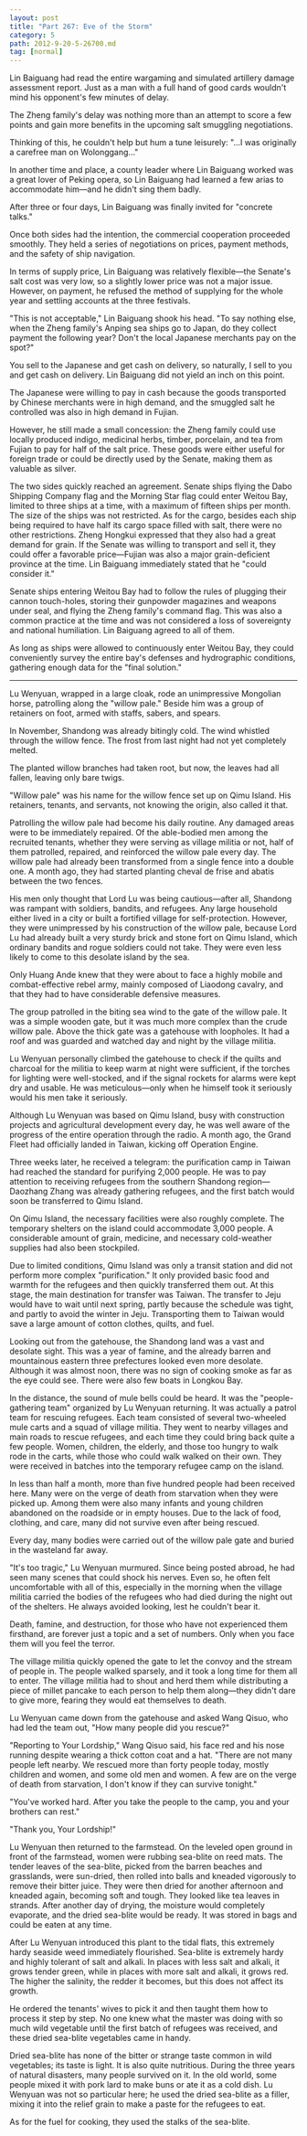 ```yaml
---
layout: post
title: "Part 267: Eve of the Storm"
category: 5
path: 2012-9-20-5-26700.md
tag: [normal]
---
```


Lin Baiguang had read the entire wargaming and simulated artillery damage assessment report. Just as a man with a full hand of good cards wouldn't mind his opponent's few minutes of delay.

The Zheng family's delay was nothing more than an attempt to score a few points and gain more benefits in the upcoming salt smuggling negotiations.

Thinking of this, he couldn't help but hum a tune leisurely: "...I was originally a carefree man on Wolonggang..."

In another time and place, a county leader where Lin Baiguang worked was a great lover of Peking opera, so Lin Baiguang had learned a few arias to accommodate him—and he didn't sing them badly.

After three or four days, Lin Baiguang was finally invited for "concrete talks."

Once both sides had the intention, the commercial cooperation proceeded smoothly. They held a series of negotiations on prices, payment methods, and the safety of ship navigation.

In terms of supply price, Lin Baiguang was relatively flexible—the Senate's salt cost was very low, so a slightly lower price was not a major issue. However, on payment, he refused the method of supplying for the whole year and settling accounts at the three festivals.

"This is not acceptable," Lin Baiguang shook his head. "To say nothing else, when the Zheng family's Anping sea ships go to Japan, do they collect payment the following year? Don't the local Japanese merchants pay on the spot?"

You sell to the Japanese and get cash on delivery, so naturally, I sell to you and get cash on delivery. Lin Baiguang did not yield an inch on this point.

The Japanese were willing to pay in cash because the goods transported by Chinese merchants were in high demand, and the smuggled salt he controlled was also in high demand in Fujian.

However, he still made a small concession: the Zheng family could use locally produced indigo, medicinal herbs, timber, porcelain, and tea from Fujian to pay for half of the salt price. These goods were either useful for foreign trade or could be directly used by the Senate, making them as valuable as silver.

The two sides quickly reached an agreement. Senate ships flying the Dabo Shipping Company flag and the Morning Star flag could enter Weitou Bay, limited to three ships at a time, with a maximum of fifteen ships per month. The size of the ships was not restricted. As for the cargo, besides each ship being required to have half its cargo space filled with salt, there were no other restrictions. Zheng Hongkui expressed that they also had a great demand for grain. If the Senate was willing to transport and sell it, they could offer a favorable price—Fujian was also a major grain-deficient province at the time. Lin Baiguang immediately stated that he "could consider it."

Senate ships entering Weitou Bay had to follow the rules of plugging their cannon touch-holes, storing their gunpowder magazines and weapons under seal, and flying the Zheng family's command flag. This was also a common practice at the time and was not considered a loss of sovereignty and national humiliation. Lin Baiguang agreed to all of them.

As long as ships were allowed to continuously enter Weitou Bay, they could conveniently survey the entire bay's defenses and hydrographic conditions, gathering enough data for the "final solution."

---

Lu Wenyuan, wrapped in a large cloak, rode an unimpressive Mongolian horse, patrolling along the "willow pale." Beside him was a group of retainers on foot, armed with staffs, sabers, and spears.

In November, Shandong was already bitingly cold. The wind whistled through the willow fence. The frost from last night had not yet completely melted.

The planted willow branches had taken root, but now, the leaves had all fallen, leaving only bare twigs.

"Willow pale" was his name for the willow fence set up on Qimu Island. His retainers, tenants, and servants, not knowing the origin, also called it that.

Patrolling the willow pale had become his daily routine. Any damaged areas were to be immediately repaired. Of the able-bodied men among the recruited tenants, whether they were serving as village militia or not, half of them patrolled, repaired, and reinforced the willow pale every day. The willow pale had already been transformed from a single fence into a double one. A month ago, they had started planting cheval de frise and abatis between the two fences.

His men only thought that Lord Lu was being cautious—after all, Shandong was rampant with soldiers, bandits, and refugees. Any large household either lived in a city or built a fortified village for self-protection. However, they were unimpressed by his construction of the willow pale, because Lord Lu had already built a very sturdy brick and stone fort on Qimu Island, which ordinary bandits and rogue soldiers could not take. They were even less likely to come to this desolate island by the sea.

Only Huang Ande knew that they were about to face a highly mobile and combat-effective rebel army, mainly composed of Liaodong cavalry, and that they had to have considerable defensive measures.

The group patrolled in the biting sea wind to the gate of the willow pale. It was a simple wooden gate, but it was much more complex than the crude willow pale. Above the thick gate was a gatehouse with loopholes. It had a roof and was guarded and watched day and night by the village militia.

Lu Wenyuan personally climbed the gatehouse to check if the quilts and charcoal for the militia to keep warm at night were sufficient, if the torches for lighting were well-stocked, and if the signal rockets for alarms were kept dry and usable. He was meticulous—only when he himself took it seriously would his men take it seriously.

Although Lu Wenyuan was based on Qimu Island, busy with construction projects and agricultural development every day, he was well aware of the progress of the entire operation through the radio. A month ago, the Grand Fleet had officially landed in Taiwan, kicking off Operation Engine.

Three weeks later, he received a telegram: the purification camp in Taiwan had reached the standard for purifying 2,000 people. He was to pay attention to receiving refugees from the southern Shandong region—Daozhang Zhang was already gathering refugees, and the first batch would soon be transferred to Qimu Island.

On Qimu Island, the necessary facilities were also roughly complete. The temporary shelters on the island could accommodate 3,000 people. A considerable amount of grain, medicine, and necessary cold-weather supplies had also been stockpiled.

Due to limited conditions, Qimu Island was only a transit station and did not perform more complex "purification." It only provided basic food and warmth for the refugees and then quickly transferred them out. At this stage, the main destination for transfer was Taiwan. The transfer to Jeju would have to wait until next spring, partly because the schedule was tight, and partly to avoid the winter in Jeju. Transporting them to Taiwan would save a large amount of cotton clothes, quilts, and fuel.

Looking out from the gatehouse, the Shandong land was a vast and desolate sight. This was a year of famine, and the already barren and mountainous eastern three prefectures looked even more desolate. Although it was almost noon, there was no sign of cooking smoke as far as the eye could see. There were also few boats in Longkou Bay.

In the distance, the sound of mule bells could be heard. It was the "people-gathering team" organized by Lu Wenyuan returning. It was actually a patrol team for rescuing refugees. Each team consisted of several two-wheeled mule carts and a squad of village militia. They went to nearby villages and main roads to rescue refugees, and each time they could bring back quite a few people. Women, children, the elderly, and those too hungry to walk rode in the carts, while those who could walk walked on their own. They were received in batches into the temporary refugee camp on the island.

In less than half a month, more than five hundred people had been received here. Many were on the verge of death from starvation when they were picked up. Among them were also many infants and young children abandoned on the roadside or in empty houses. Due to the lack of food, clothing, and care, many did not survive even after being rescued.

Every day, many bodies were carried out of the willow pale gate and buried in the wasteland far away.

"It's too tragic," Lu Wenyuan murmured. Since being posted abroad, he had seen many scenes that could shock his nerves. Even so, he often felt uncomfortable with all of this, especially in the morning when the village militia carried the bodies of the refugees who had died during the night out of the shelters. He always avoided looking, lest he couldn't bear it.

Death, famine, and destruction, for those who have not experienced them firsthand, are forever just a topic and a set of numbers. Only when you face them will you feel the terror.

The village militia quickly opened the gate to let the convoy and the stream of people in. The people walked sparsely, and it took a long time for them all to enter. The village militia had to shout and herd them while distributing a piece of millet pancake to each person to help them along—they didn't dare to give more, fearing they would eat themselves to death.

Lu Wenyuan came down from the gatehouse and asked Wang Qisuo, who had led the team out, "How many people did you rescue?"

"Reporting to Your Lordship," Wang Qisuo said, his face red and his nose running despite wearing a thick cotton coat and a hat. "There are not many people left nearby. We rescued more than forty people today, mostly children and women, and some old men and women. A few are on the verge of death from starvation, I don't know if they can survive tonight."

"You've worked hard. After you take the people to the camp, you and your brothers can rest."

"Thank you, Your Lordship!"

Lu Wenyuan then returned to the farmstead. On the leveled open ground in front of the farmstead, women were rubbing sea-blite on reed mats. The tender leaves of the sea-blite, picked from the barren beaches and grasslands, were sun-dried, then rolled into balls and kneaded vigorously to remove their bitter juice. They were then dried for another afternoon and kneaded again, becoming soft and tough. They looked like tea leaves in strands. After another day of drying, the moisture would completely evaporate, and the dried sea-blite would be ready. It was stored in bags and could be eaten at any time.

After Lu Wenyuan introduced this plant to the tidal flats, this extremely hardy seaside weed immediately flourished. Sea-blite is extremely hardy and highly tolerant of salt and alkali. In places with less salt and alkali, it grows tender green, while in places with more salt and alkali, it grows red. The higher the salinity, the redder it becomes, but this does not affect its growth.

He ordered the tenants' wives to pick it and then taught them how to process it step by step. No one knew what the master was doing with so much wild vegetable until the first batch of refugees was received, and these dried sea-blite vegetables came in handy.

Dried sea-blite has none of the bitter or strange taste common in wild vegetables; its taste is light. It is also quite nutritious. During the three years of natural disasters, many people survived on it. In the old world, some people mixed it with pork lard to make buns or ate it as a cold dish. Lu Wenyuan was not so particular here; he used the dried sea-blite as a filler, mixing it into the relief grain to make a paste for the refugees to eat.

As for the fuel for cooking, they used the stalks of the sea-blite.